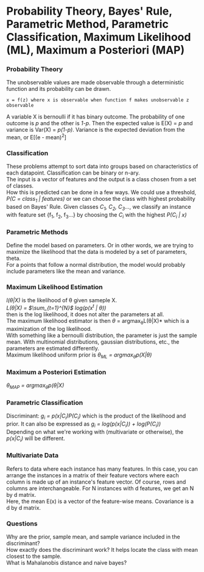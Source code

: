 # Probability Theory, Bayes' Rule, Parametric Method, Parametric Classification, Maximum Likelihood (ML), Maximum a Posteriori (MAP)

### Probability Theory
The unobservable values are made observable through a deterministic function and its probability can be drawn.  
```
x = f(z) where x is observable when function f makes unobservable z observable
```
A variable X is bernoulli if it has binary outcome. The probability of one outcome is *p* and the other is *1-p*. Then the expected value is E(X) = *p* and variance is Var(X) = *p(1-p)*. Variance is the expected deviation from the mean, or E[(e - mean)<sup>2</sup>]

### Classification
These problems attempt to sort data into groups based on characteristics of each datapoint. Classification can be binary or n-ary.  
The input is a vector of features and the output is a class chosen from a set of classes.  
How this is predicted can be done in a few ways. We could use a threshold, *P(C = class<sub>1</sub> | features)* or we can choose the class with highest probability based on Bayes' Rule. Given classes *C<sub>1</sub>, C<sub>2</sub>, C<sub>3</sub>...*, we classify an instance with feature set {f<sub>1</sub>, f<sub>2</sub>, f<sub>3</sub>...} by choosing the *C<sub>i</sub>* with the highest *P(C<sub>i</sub> | x)*

### Parametric Methods
Define the model based on parameters. Or in other words, we are trying to maximize the likelihood that the data is modeled by a set of parameters, theta.  
For a points that follow a normal distribution, the model would probably include parameters like the mean and variance.  

### Maximum Likelihood Estimation
*l(&theta;|X)* is the likelihood of &theta; given sameple X.  
*L(&theta;|X) = $\sum_{t=1}^{N}$ log(p(x<sup>t</sup> | &theta;))*  
then is the log likelihood, it does not alter the parameters at all.  
The maximum likelihood estimator is then *&theta;<sup>*</sup> = argmax<sub>&theta;</sub>L(&theta;|X)* which is a maximization of the log likelihood.  
With something like a bernoulli distribution, the parameter is just the sample mean. With multinomial distributions, gaussian distributions, etc., the parameters are estimated differently.  
Maximum likelihood uniform prior is *&theta;<sub>ML</sub> = argmax<sub>&theta;</sub>p(X|&theta;)*

### Maximum a Posteriori Estimation
*&theta;<sub>MAP</sub> = argmax<sub>&theta;</sub>p(&theta;|X)*

### Parametric Classification
Discriminant: *g<sub>i</sub> = p(x|C<sub>i</sub>)P(C<sub>i</sub>)* which is the product of the likelihood and prior. It can also be expressed as *g<sub>i</sub> = log(p(x|C<sub>i</sub>)) + log(P(C<sub>i</sub>))*  
Depending on what we're working with (multivariate or otherwise), the *p(x|C<sub>i</sub>)* will be different. 

### Multivariate Data
Refers to data where each instance has many features. In this case, you can arrange the instances in a matrix of their feature vectors where each column is made up of an instance's feature vector. Of course, rows and columns are interchangeable. For N instances with d features, we get an N by d matrix.   
Here, the mean E(x) is a vector of the feature-wise means. Covariance is a d by d matrix. 

### Questions
Why are the prior, sample mean, and sample variance included in the discriminant?  
How exactly does the discriminant work? It helps locate the class with mean closest to the sample.   
What is Mahalanobis distance and naive bayes?